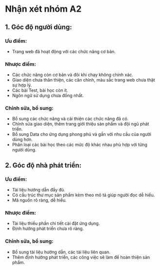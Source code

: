 # Nhận xét nhóm A2
## 1. Góc độ người dùng:
### Ưu điểm:
- Trang web đã hoạt động với các chức năng cơ bản.
### Nhược điểm:
- Các chức năng còn cơ bản và đôi khi chạy không chính xác.
- Giao diện chưa thân thiện, các căn chỉnh, màu sắc trang web chưa thật sự hợp lý.
- Các bài Test, bài học còn ít.
- Ngôn ngữ sử dụng chưa đồng nhất.

### Chỉnh sửa, bổ sung:
- Bổ sung các chức năng và cải thiện các chức năng đã có.
- Chỉnh sửa giao diện, thêm trang giới thiệu sản phẩm và đội ngũ phát triển.
- Bổ sung Data cho ứng dụng phong phú và gần với nhu cầu của người dùng hơn.
- Phân loại các bài học theo các mức độ khác nhau phù hợp với từng người dùng.

## 2. Góc độ nhà phát triển:
### Ưu điểm:
- Tài liệu hướng dẫn đầy đủ.
- Có cấu trúc thư mục sản phẩm kèm theo mô tả giúp người đọc dễ hiểu.
- Mã nguồn rõ ràng, dễ hiểu.

### Nhược điểm:
- Tài liệu thiếu phần chi tiết cài đặt ứng dụng.
- Định hướng phát triển chưa rõ ràng.

### Chỉnh sửa, bổ sung:
- Bổ sung tài liệu hướng dẫn, các tài liệu liên quan.
- Thêm định hướng phát triển, các công việc sẽ làm để hoàn thiện sản phẩm.
